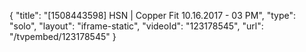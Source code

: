 {
    "title": "[1508443598] HSN | Copper Fit 10.16.2017 - 03 PM",
    "type": "solo",
    "layout": "iframe-static",
    "videoId": "123178545",
    "url": "\/tvpembed\/123178545"
}